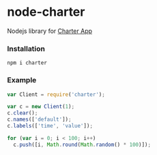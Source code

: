 node-charter
============

Nodejs library for [Charter App](http://pbosetti.github.io/Charter/)


### Installation

```
npm i charter
```


### Example

```javascript
var Client = require('charter');

var c = new Client(1);
c.clear();
c.names(['default']);
c.labels(['time', 'value']);

for (var i = 0; i < 100; i++)
  c.push([i, Math.round(Math.random() * 100)]);
```
